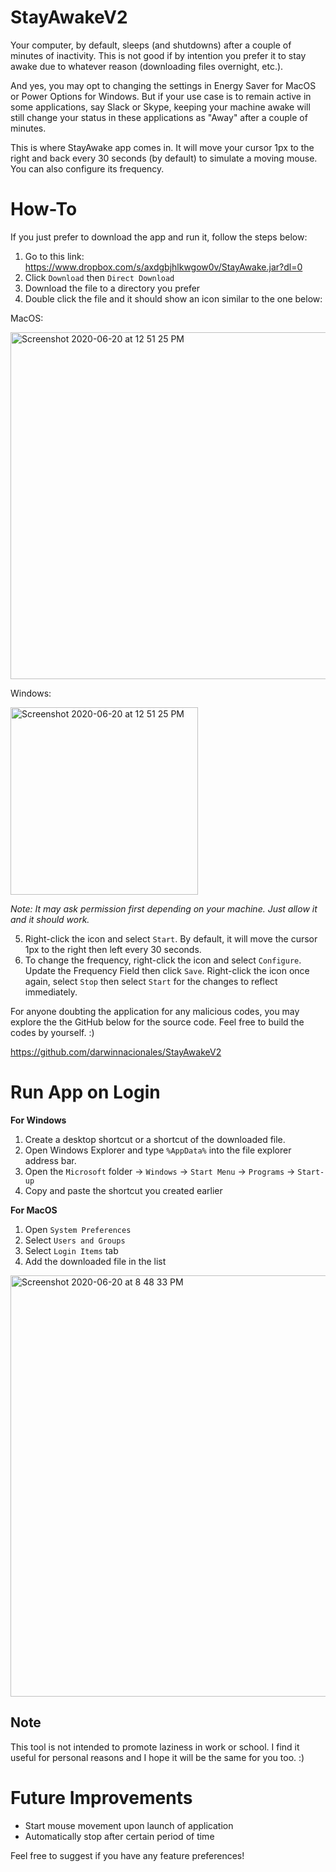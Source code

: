 # StayAwakeV2

Your computer, by default, sleeps (and shutdowns) after a couple of minutes of inactivity. This is not good if by intention you prefer it to stay awake due to whatever reason (downloading files overnight, etc.). 

And yes, you may opt to changing the settings in Energy Saver for MacOS or Power Options for Windows. But if your use case is to remain active in some applications, say Slack or Skype, keeping your machine awake will still change your status in these applications as "Away" after a couple of minutes.

This is where StayAwake app comes in. It will move your cursor 1px to the right and back every 30 seconds (by default) to simulate a moving mouse. You can also configure its frequency.

# How-To
If you just prefer to download the app and run it, follow the steps below:
1. Go to this link: https://www.dropbox.com/s/axdgbjhlkwgow0v/StayAwake.jar?dl=0
2. Click `Download` then `Direct Download`
3. Download the file to a directory you prefer
4. Double click the file and it should show an icon similar to the one below:

MacOS:

<img width="555" alt="Screenshot 2020-06-20 at 12 51 25 PM" src="https://user-images.githubusercontent.com/7297625/85192395-f6c39a80-b2f4-11ea-8ec0-a069cf09f05f.png">

Windows:

<img width="300" alt="Screenshot 2020-06-20 at 12 51 25 PM" src="https://user-images.githubusercontent.com/7297625/85192459-2d011a00-b2f5-11ea-8a01-030139a39168.JPG">

*Note: It may ask permission first depending on your machine. Just allow it and it should work.*

5. Right-click the icon and select `Start`. By default, it will move the cursor 1px to the right then left every 30 seconds.
6. To change the frequency, right-click the icon and select `Configure`. Update the Frequency Field then click `Save`. Right-click the icon once again, select `Stop` then select `Start` for the changes to reflect immediately.

For anyone doubting the application for any malicious codes, you may explore the the GitHub below for the source code. Feel free to build the codes by yourself. :)

https://github.com/darwinnacionales/StayAwakeV2

# Run App on Login

**For Windows**
1. Create a desktop shortcut or a shortcut of the downloaded file.
2. Open Windows Explorer and type `%AppData%` into the file explorer address bar.
3. Open the `Microsoft` folder -> `Windows` -> `Start Menu` -> `Programs` -> `Start-up`
4. Copy and paste the shortcut you created earlier

**For MacOS**
1. Open `System Preferences`
2. Select `Users and Groups`
3. Select `Login Items` tab
4. Add the downloaded file in the list

<img width="674" alt="Screenshot 2020-06-20 at 8 48 33 PM" src="https://user-images.githubusercontent.com/7297625/85202222-7a05e000-b337-11ea-90ce-6060937e000a.png">

## Note
This tool is not intended to promote laziness in work or school. I find it useful for personal reasons and I hope it will be the same for you too. :)

# Future Improvements
- Start mouse movement upon launch of application
- Automatically stop after certain period of time

Feel free to suggest if you have any feature preferences!
